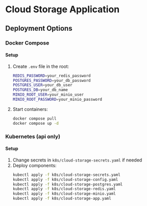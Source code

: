 # Cloud Storage Application

## Deployment Options

### Docker Compose

#### Setup

1. Create `.env` file in the root:
   ```bash
   REDIS_PASSWORD=your_redis_password
   POSTGRES_PASSWORD=your_db_password
   POSTGRES_USER=your_db_user
   POSTGRES_DB=your_db_name
   MINIO_ROOT_USER=your_minio_user
   MINIO_ROOT_PASSWORD=your_minio_password
   ```
2. Start containers:

   ```bash
   docker compose pull
   docker compose up -d
   ```

### Kubernetes (api only)

#### Setup

1. Change secrets in `k8s/cloud-storage-secrets.yaml` if needed
2. Deploy components:
   ```bash
   kubectl apply -f k8s/cloud-storage-secrets.yaml
   kubectl apply -f k8s/cloud-storage-config.yaml
   kubectl apply -f k8s/cloud-storage-postgres.yaml
   kubectl apply -f k8s/cloud-storage-redis.yaml
   kubectl apply -f k8s/cloud-storage-minio.yaml
   kubectl apply -f k8s/cloud-storage-app.yaml
   ```
